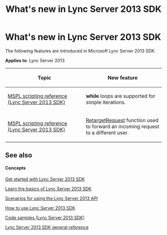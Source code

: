 ﻿---
title: What's new in Lync Server 2013 SDK
TOCTitle: What's new
ms:assetid: 69d58a35-2247-4dd0-ad3d-2d48d2e489ab
ms:mtpsurl: https://msdn.microsoft.com/en-us/library/Dn439100(v=office.15)
ms:contentKeyID: 57096264
ms.date: 02/11/2016
mtps_version: v=office.15
---

# What's new in Lync Server 2013 SDK

The following features are introduced in Microsoft Lync Server 2013 SDK.


**Applies to**: Lync Server 2013

<table>
<colgroup>
<col style="width: 50%" />
<col style="width: 50%" />
</colgroup>
<thead>
<tr class="header">
<th><p>Topic</p></th>
<th><p>New feature</p></th>
</tr>
</thead>
<tbody>
<tr class="odd">
<td><p><a href="https://msdn.microsoft.com/en-us/library/hh364711(v=office.15)">MSPL scripting reference (Lync Server 2013 SDK)</a></p></td>
<td><p><strong>while</strong> loops are supported for simple iterations.</p></td>
</tr>
<tr class="even">
<td><p><a href="https://msdn.microsoft.com/en-us/library/hh364711(v=office.15)">MSPL scripting reference (Lync Server 2013 SDK)</a></p></td>
<td><p><a href="https://msdn.microsoft.com/en-us/library/dn439184(v=office.15)">RetargetRequest</a> function used to forward an incoming request to a different user.</p></td>
</tr>
</tbody>
</table>


## See also

#### Concepts

[Get started with Lync Server 2013 SDK](get-started-with-lync-server-2013-sdk.md)

[Learn the basics of Lync Server 2013 SDK](learn-the-basics-of-lync-server-2013-sdk.md)

[Scenarios for using the Lync Server 2013 API](scenarios-for-using-the-lync-server-2013-api.md)

[How to use Lync Server 2013 SDK](how-to-use-lync-server-2013-sdk.md)

[Code samples (Lync Server 2013 SDK)](code-samples-lync-server-2013-sdk.md)

[Lync Server 2013 SDK general reference](lync-server-2013-sdk-general-reference.md)

